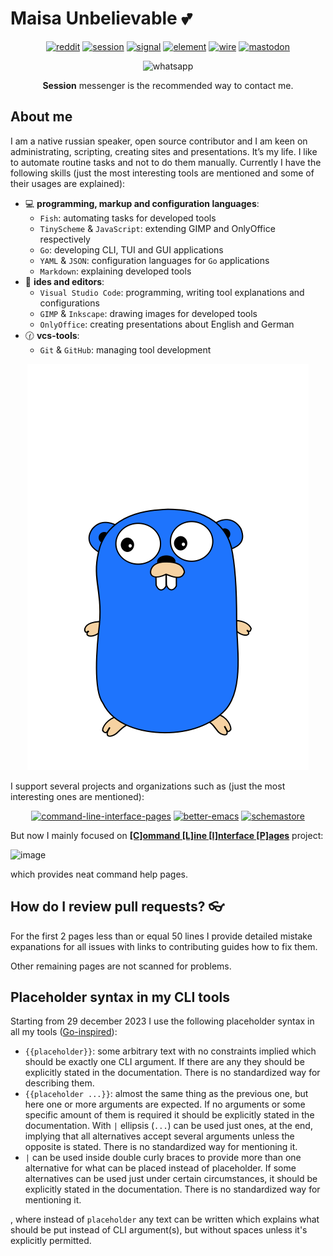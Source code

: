 # Maisa Unbelievable 💕

<div align="center">

[![reddit](https://img.shields.io/badge/Reddit-FF4500?logo=reddit&logoColor=white)](https://www.reddit.com/user/EmilyGraceSeville7cf)
[![session](https://img.shields.io/badge/Session-004b44?logo=session&logoColor=white)](https://github.com/EmilyGraceSeville7cf/EmilyGraceSeville7cf/blob/main/infos/qr-code-required.md)
[![signal](https://img.shields.io/badge/Signal-blue?logo=signal&logoColor=white)](https://signal.me/#eu/-xVbMeyDih_CE6JuCn-XuEtIbbXgv2H5M7WS7U_87KQeEycaT2hIiZYmFvuJVyAq)
[![element](https://img.shields.io/badge/Element-@emilygraceseville7cf:matrix.org-0DBD8B?logo=element&labelColor=454545&logoColor=white)](https://github.com/EmilyGraceSeville7cf/EmilyGraceSeville7cf/blob/main/infos/no-profile-link-supported.md)
[![wire](https://img.shields.io/badge/Wire-@emilygraceseville7cf-454545?logo=wire&labelColor=white&logoColor=black)](https://github.com/EmilyGraceSeville7cf/EmilyGraceSeville7cf/blob/main/infos/no-profile-link-supported.md)
[![mastodon](https://img.shields.io/badge/Mastodon-744cc6?logo=mastodon&logoColor=white)](https://fosstodon.org/@EmilySeville7cfg)

![whatsapp](https://img.shields.io/badge/+7%20999%20808%2009%2030-10B418?logo=whatsapp&logoColor=white)

**Session** messenger is the recommended way to contact me.
</div>

## About me

I am a native russian speaker, open source contributor and I am keen on
administrating, scripting, creating sites and presentations. It’s my life. I
like to automate routine tasks and not to do them manually. Currently I have the
following skills (just the most interesting tools are mentioned and some of
their usages are explained):

- :computer: **programming, markup and configuration languages**:
  - `Fish`: automating tasks for developed tools
  - `TinyScheme` & `JavaScript`: extending GIMP and OnlyOffice respectively
  - `Go`: developing CLI, TUI and GUI applications
  - `YAML` & `JSON`: configuration languages for `Go` applications
  - `Markdown`: explaining developed tools
- :memo: **ides and editors**:
  - `Visual Studio Code`: programming, writing tool explanations and
    configurations
  - `GIMP` & `Inkscape`: drawing images for developed tools
  - `OnlyOffice`: creating presentations about English and German
- :clock130: **vcs-tools**:
  - `Git` & `GitHub`: managing tool development

<div align="center">

![gopher](./animated-jumping-gopher.gif)

</div>

I support several projects and organizations such as (just the most interesting ones are mentioned):

<div align="center">

[![command-line-interface-pages](https://img.shields.io/badge/Command%20Line%20Interface%20Pages:%20organization-owner%20%26%20author-a32236?labelColor=ed425c&style=flat-square)](https://github.com/command-line-interface-pages)
[![better-emacs](https://img.shields.io/badge/Better%20Emacs:%20organization-owner%20%26%20author-a32236?labelColor=ed425c&style=flat-square)](https://github.com/emilyseville7cfg-better-emacs)
[![schemastore](https://img.shields.io/badge/SchemaStore:%20json%20schemas-contributor-a32236?labelColor=ed425c&style=flat-square)](https://github.com/SchemaStore/schemastore/pulls/EmilySeville7cfg) 

</div>

But now I mainly focused on [**[C]ommand [L]ine [I]nterface [P]ages**](https://github.com/command-line-interface-pages/prototypes/tree/main/clip-view) project:

![image](https://user-images.githubusercontent.com/42812113/220039936-52d78a9f-4ef5-4a2f-9bdc-29f43d885ea7.png)

which provides neat command help pages.

## How do I review pull requests? 👓

For the first 2 pages less than or equal 50 lines I provide detailed mistake expanations for all issues
with links to contributing guides how to fix them.

Other remaining pages are not scanned for problems.

## Placeholder syntax in my CLI tools

Starting from 29 december 2023 I use the following placeholder syntax in all my tools ([Go-inspired](https://pkg.go.dev/text/template)):

- `{{placeholder}}`: some arbitrary text with no constraints implied which should be exactly one CLI argument.
  If there are any they should be explicitly stated in the documentation.
  There is no standardized way for describing them.
- `{{placeholder ...}}`: almost the same thing as the previous one, but here one or more arguments are expected.
  If no arguments or some specific amount of them is required it should be explicitly stated in the documentation.
  With `|` ellipsis (`...`) can be used just ones, at the end, implying that all alternatives accept several arguments
  unless the opposite is stated.
  There is no standardized way for mentioning it.
- `|` can be used inside double curly braces to provide more than one alternative for what can be placed instead of placeholder.
  If some alternatives can be used just under certain circumstances, it should be explicitly stated in the documentation.
  There is no standardized way for mentioning it.

, where instead of `placeholder` any text can be written which explains what should be put instead of CLI argument(s),
but without spaces unless it's explicitly permitted.
